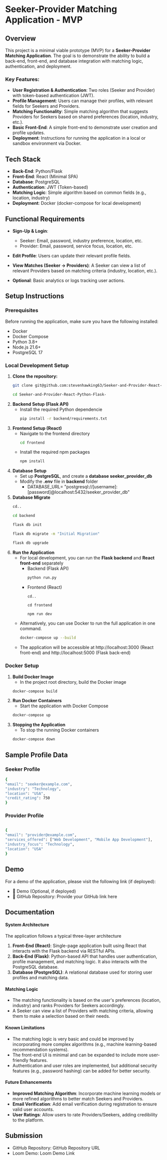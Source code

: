 # Seeker-Provider Matching Application - MVP

## Overview

This project is a minimal viable prototype (MVP) for a **Seeker-Provider Matching Application**. The goal is to demonstrate the ability to build a back-end, front-end, and database integration with matching logic, authentication, and deployment.

### Key Features:

- **User Registration & Authentication**: Two roles (Seeker and Provider) with token-based authentication (JWT).
- **Profile Management**: Users can manage their profiles, with relevant fields for Seekers and Providers.
- **Matching Functionality**: Simple matching algorithm that suggests Providers for Seekers based on shared preferences (location, industry, etc.).
- **Basic Front-End**: A simple front-end to demonstrate user creation and profile updates.
- **Deployment**: Instructions for running the application in a local or sandbox environment via Docker.

## Tech Stack

- **Back-End**: Python/Flask
- **Front-End**: React (Minimal SPA)
- **Database**: PostgreSQL
- **Authentication**: JWT (Token-based)
- **Matching Logic**: Simple algorithm based on common fields (e.g., location, industry)
- **Deployment**: Docker (docker-compose for local development)

## Functional Requirements

- **Sign-Up & Login**:
  - Seeker: Email, password, industry preference, location, etc.
  - Provider: Email, password, service focus, location, etc.
- **Edit Profile**: Users can update their relevant profile fields.

- **View Matches (Seeker → Providers)**: A Seeker can view a list of relevant Providers based on matching criteria (industry, location, etc.).

- **Optional**: Basic analytics or logs tracking user actions.

## Setup Instructions

### Prerequisites

Before running the application, make sure you have the following installed:

- Docker
- Docker Compose
- Python 3.8+
- Node.js 21.6+
- PostgreSQL 17

### Local Development Setup

1. **Clone the repository:**
   ```bash
   git clone git@github.com:stevenhawking63/Seeker-and-Provider-React-Python-Flask-.git
   ```
   ```bash
   cd Seeker-and-Provider-React-Python-Flask-
   ```
2. **Backend Setup (Flask API)**
   - Install the required Python dependencie
     ```bash
     pip install -r backend/requirements.txt
     ```
3. **Frontend Setup (React)**
   - Navigate to the frontend directory
     ```bash
     cd frontend
     ```
   - Install the required npm packages
     ```bash
     npm install
     ```
4. **Database Setup**
   - Set up **PostgreSQL**, and create a **database seeker_provider_db**
   - Modify the **.env** file in **backend** folder
     - DATABASE_URL= "postgresql://[username]:[password]@localhost:5432/seeker_provider_db"
5. **Database Migrate**
   ```bash
   cd..
   ```
   ```bash
   cd backend
   ```
   ```bash
   flask db init
   ```
   ```bash
   flask db migrate -m "Initial Migration"
   ```
   ```bash
   flask db upgrade
   ```
6. **Run the Application**
   - For local development, you can run the **Flask backend** and **React front-end** separately
     - Backend (Flask API)
       ```bash
       python run.py
       ```
     - Frontend (React)
       ```bash
       cd..
       ```
       ```
       cd frontend
       ```
       ```
       npm run dev
       ```
   - Alternatively, you can use Docker to run the full application in one command.
     ```bash
     docker-compose up --build
     ```
   - The application will be accessible at http://localhost:3000 (React front-end) and http://localhost:5000 (Flask back-end)

### Docker Setup

1. **Build Docker Image**
   - In the project root directory, build the Docker image
   ```bash
   docker-compose build
   ```
2. **Run Docker Containers**
   - Start the application with Docker Compose
   ```bash
   docker-compose up
   ```
3. **Stopping the Application**
   - To stop the running Docker containers
   ```bash
   docker-compose down
   ```

## Sample Profile Data

### Seeker Profile

```bash
{
"email": "seeker@example.com",
"industry": "Technology",
"location": "USA",
"credit_rating": 750
}
```

### Provider Profile

```bash

{
"email": "provider@example.com",
"services_offered": ["Web Development", "Mobile App Development"],
"industry_focus": "Technology",
"location": "USA"
}
```

## Demo

For a demo of the application, please visit the following link (if deployed):

- 🎥 Demo (Optional, if deployed)
- 🔗 GitHub Repository: Provide your GitHub link here

## Documentation

#### System Architecture

The application follows a typical three-layer architecture

1. **Front-End (React)**: Single-page application built using React that interacts with the Flask backend via RESTful APIs.
2. **Back-End (Flask)**: Python-based API that handles user authentication, profile management, and matching logic. It also interacts with the PostgreSQL database.
3. **Database (PostgreSQL)**: A relational database used for storing user profiles and matching data.

#### Matching Logic

- The matching functionality is based on the user's preferences (location, industry) and ranks Providers for Seekers accordingly.
- A Seeker can view a list of Providers with matching criteria, allowing them to make a selection based on their needs.

#### Known Limitations

- The matching logic is very basic and could be improved by incorporating more complex algorithms (e.g., machine learning-based recommendation systems).
- The front-end UI is minimal and can be expanded to include more user-friendly features.
- Authentication and user roles are implemented, but additional security features (e.g., password hashing) can be added for better security.

#### Future Enhancements

- **Improved Matching Algorithm**: Incorporate machine learning models or more refined algorithms to better match Seekers and Providers.
- **Email Verification**: Add email verification during registration to ensure valid user accounts.
- **User Ratings**: Allow users to rate Providers/Seekers, adding credibility to the platform.

## Submission

- GitHub Repository: GitHub Repository URL
- Loom Demo: Loom Demo Link
